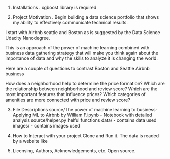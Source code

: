 1. Installations . 
xgboost library is required 

2. Project Motivation . 
 Begin building a data science portfolio that shows my ability to effectively communicate technical results.

 I start with Airbnb seattle and Boston as is suggested by the Data Science Udacity Nanodegree. 

 This is an approach of the power of machine learning combined with business data gathering strategy that will make you think again about   the importance of data and why the skills to analyze it is changing the world.

 Here are a couple of questions to contrast Boston and Seattle Airbnb business

 How does a neighborhood help to determine the price formation?
 Which are the relationship between neighborhood and review score?
 Which are the most important features that influence prices?
 Which categories of amenities are more connected with price and review score?

3. File Descriptions
source/The power of machine learning to business-Applying ML to Airbnb by William F.ipynb - Notebook with detailed analysis
source/helper.py helful functions
data/ - contains data used
images/ - contains images used

4. How to Interact with your project
Clone and Run it. The data is readed by a website like

5. Licensing, Authors, Acknowledgements, etc.
Open source.
